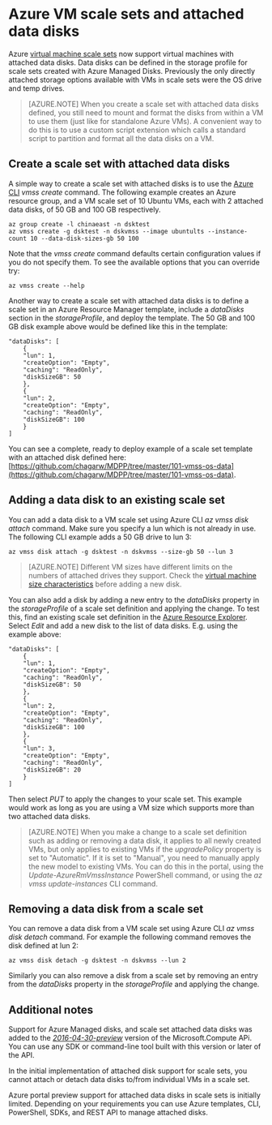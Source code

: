 <!-- not suitable for Mooncake -->

<properties
    pageTitle="Azure Virtual Machine Scale Sets Attached Data Disks | Azure"
    description="Learn how to use attached data disks with virtual machine scale sets"
    services="virtual-machine-scale-sets"
    documentationcenter=""
    author="gbowerman"
    manager="timlt"
    editor=""
    tags="azure-resource-manager" />
<tags
    ms.assetid="76ac7fd7-2e05-4762-88ca-3b499e87906e"
    ms.service="virtual-machine-scale-sets"
    ms.workload="na"
    ms.tgt_pltfrm="na"
    ms.devlang="na"
    ms.topic="get-started-article"
    ms.date="2/6/2017"
    wacn.date=""
    ms.author="guybo" />

# Azure VM scale sets and attached data disks
Azure [virtual machine scale sets](/azure/virtual-machine-scale-sets/) now support virtual machines with attached data disks. Data disks can be defined in the storage profile for scale sets created with Azure Managed Disks. Previously the only directly attached storage options available with VMs in scale sets were the OS drive and temp drives.

> [AZURE.NOTE]
>  When you create a scale set with attached data disks defined, you still need to mount and format the disks from within a VM to use them (just like for standalone Azure VMs). A convenient way to do this is to use a custom script extension which calls a standard script to partition and format all the data disks on a VM.

## Create a scale set with attached data disks
A simple way to create a scale set with attached disks is to use the [Azure CLI](https://github.com/Azure/azure-cli) _vmss create_ command. The following example creates an Azure resource group, and a VM scale set of 10 Ubuntu VMs, each with 2 attached data disks, of 50 GB and 100 GB respectively.

    az group create -l chinaeast -n dsktest
    az vmss create -g dsktest -n dskvmss --image ubuntults --instance-count 10 --data-disk-sizes-gb 50 100

Note that the _vmss create_ command defaults certain configuration values if you do not specify them. To see the available options that you can override try:

    az vmss create --help

Another way to create a scale set with attached data disks is to define a scale set in an Azure Resource Manager template, include a _dataDisks_ section in the _storageProfile_, and deploy the template. The 50 GB and 100 GB disk example above would be defined like this in the template:

    "dataDisks": [
        {
        "lun": 1,
        "createOption": "Empty",
        "caching": "ReadOnly",
        "diskSizeGB": 50
        },
        {
        "lun": 2,
        "createOption": "Empty",
        "caching": "ReadOnly",
        "diskSizeGB": 100
        }
    ]

You can see a complete, ready to deploy example of a scale set template with an attached disk defined here: [https://github.com/chagarw/MDPP/tree/master/101-vmss-os-data](https://github.com/chagarw/MDPP/tree/master/101-vmss-os-data).

## Adding a data disk to an existing scale set
You can add a data disk to a VM scale set using Azure CLI _az vmss disk attach_ command. Make sure you specify a lun which is not already in use. The following CLI example adds a 50 GB drive to lun 3:

    az vmss disk attach -g dsktest -n dskvmss --size-gb 50 --lun 3

> [AZURE.NOTE]
> Different VM sizes have different limits on the numbers of attached drives they support. Check the [virtual machine size characteristics](/documentation/articles/virtual-machines-windows-sizes/) before adding a new disk.

You can also add a disk by adding a new entry to the _dataDisks_ property in the _storageProfile_ of a scale set definition and applying the change. To test this, find an existing scale set definition in the [Azure Resource Explorer](https://resources.azure.com/). Select _Edit_ and add a new disk to the list of data disks. E.g. using the example above:

    "dataDisks": [
        {
        "lun": 1,
        "createOption": "Empty",
        "caching": "ReadOnly",
        "diskSizeGB": 50
        },
        {
        "lun": 2,
        "createOption": "Empty",
        "caching": "ReadOnly",
        "diskSizeGB": 100
        },
        {
        "lun": 3,
        "createOption": "Empty",
        "caching": "ReadOnly",
        "diskSizeGB": 20
        }          
    ]

Then select _PUT_ to apply the changes to your scale set. This example would work as long as you are using a VM size which supports more than two attached data disks.

> [AZURE.NOTE]
> When you make a change to a scale set definition such as adding or removing a data disk, it applies to all newly created VMs, but only applies to existing VMs if the _upgradePolicy_ property is set to "Automatic". If it is set to "Manual", you need to manually apply the new model to existing VMs. You can do this in the portal, using the _Update-AzureRmVmssInstance_ PowerShell command, or using the _az vmss update-instances_ CLI command.

## Removing a data disk from a scale set
You can remove a data disk from a VM scale set using Azure CLI _az vmss disk detach_ command. For example the following command removes the disk defined at lun 2:

    az vmss disk detach -g dsktest -n dskvmss --lun 2

Similarly you can also remove a disk from a scale set by removing an entry from the _dataDisks_ property in the _storageProfile_ and applying the change. 

## Additional notes
Support for Azure Managed disks, and scale set attached data disks was added to the [_2016-04-30-preview_](https://github.com/Azure/azure-rest-api-specs/blob/master/arm-compute/2016-04-30-preview/swagger/compute.json) version of the Microsoft.Compute APi. You can use any SDK or command-line tool built with this version or later of the API.

In the initial implementation of attached disk support for scale sets, you cannot attach or detach data disks to/from individual VMs in a scale set.

Azure portal preview support for attached data disks in scale sets is initially limited. Depending on your requirements you can use Azure templates, CLI, PowerShell, SDKs, and REST API to manage attached disks.
